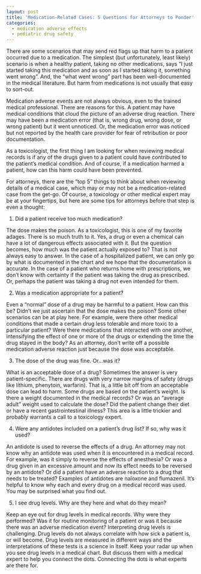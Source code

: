 ```yaml
---
layout: post
title: 'Medication-Related Cases: 5 Questions for Attorneys to Ponder'
categories:
  - medication adverse effects
  - pediatric drug safety
---
```


There are some scenarios that may send red flags up that harm to a patient occurred due to a medication. The simplest (but unfortunately, least likely) scenario is when a healthy patient, taking no other medications, says “I just started taking this medication and as soon as I started taking it, something went wrong”. And, the “what went wrong” part has been well-documented in the medical literature. But harm from medications is not usually that easy to sort-out.&nbsp;

Medication adverse events are not always obvious, even to the trained medical professional. There are reasons for this. A patient may have medical conditions that cloud the picture of an adverse drug reaction. There may have been a medication error (that is, wrong drug, wrong dose, or wrong patient) but it went unnoticed. Or, the medication error was noticed but not reported by the health care provider for fear of retribution or poor documentation.&nbsp;

As a toxicologist, the first thing I am looking for when reviewing medical records is if any of the drugs given to a patient could have contributed to the patient’s medical condition. And of course, if a medication harmed a patient, how can this harm could have been prevented.&nbsp;

For attorneys, there are the “top 5” things to think about when reviewing details of a medical case, which may or may not be a medication-related case from the get-go. Of course, a toxicology or other medical expert may be at your fingertips, but here are some tips for attorneys before that step is even a thought:&nbsp;

1. Did a patient receive too much medication?&nbsp;

The dose makes the poison. As a toxicologist, this is one of my favorite adages. There is so much truth to it. Yes, a drug or even a chemical can have a lot of dangerous effects associated with it. But the question becomes, how much was the patient actually exposed to? That is not always easy to answer. In the case of a hospitalized patient, we can only go by what is documented in the chart and we hope that the documentation is accurate. In the case of a patient who returns home with prescriptions, we don’t know with certainty if the patient was taking the drug as prescribed. Or, perhaps the patient was taking a drug not even intended for them.&nbsp;

2. Was a medication appropriate for a patient?&nbsp;

Even a “normal” dose of a drug may be harmful to a patient. How can this be? Didn’t we just ascertain that the dose makes the poison? Some other scenarios can be at play here. For example, were there other medical conditions that made a certain drug less tolerable and more toxic to a particular patient? Were there medications that interacted with one another, intensifying the effect of one or more of the drugs or extending the time the drug stayed in the body? As an attorney, don’t write off a possible medication adverse reaction just because the dose was acceptable.&nbsp;

3. The dose of the drug was fine. Or…was it?&nbsp;

What is an acceptable dose of a drug? Sometimes the answer is very patient-specific. There are drugs with very narrow margins of safety (drugs like lithium, phenytoin, warfarin). That is, a little bit off from an acceptable dose can lead to harm. Some drugs are based on the patient’s weight. Is there a weight documented in the medical records? Or was an “average adult” weight used to calculate the dose? Did the patient change their diet or have a recent gastrointestinal illness? This area is a little trickier and probably warrants a call to a toxicology expert.&nbsp;

4. Were any antidotes included on a patient’s drug list? If so, why was it used?&nbsp;

An antidote is used to reverse the effects of a drug. An attorney may not know why an antidote was used when it is encountered in a medical record. For example, was it simply to reverse the effects of anesthesia? Or was a drug given in an excessive amount and now its effect needs to be reversed by an antidote? Or did a patient have an adverse reaction to a drug that needs to be treated? Examples of antidotes are naloxone and flumazenil. It’s helpful to know why each and every drug on a medical record was used. You may be surprised what you find out.&nbsp;

5. I see drug levels. Why are they here and what do they mean?&nbsp;

Keep an eye out for drug levels in medical records. Why were they performed? Was it for routine monitoring of a patient or was it because there was an adverse medication event? Interpreting drug levels is challenging. Drug levels do not always correlate with how sick a patient is, or will become. Drug levels are measured in different ways and the interpretations of these tests is a science in itself. Keep your radar up when you see drug levels in a medical chart. But discuss them with a medical expert to help you connect the dots. Connecting the dots is what experts are there for.